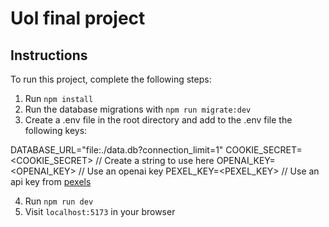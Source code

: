 # Uol final project

## Instructions

To run this project, complete the following steps:

1. Run `npm install`
2. Run the database migrations with `npm run migrate:dev`
3. Create a .env file in the root directory and add to the .env file the following keys:

DATABASE_URL="file:./data.db?connection_limit=1"
COOKIE_SECRET=<COOKIE_SECRET> // Create a string to use here
OPENAI_KEY=<OPENAI_KEY> // Use an openai key
PEXEL_KEY=<PEXEL_KEY> // Use an api key from [pexels](https://www.pexels.com/api/)

4. Run `npm run dev`
5. Visit `localhost:5173` in your browser
